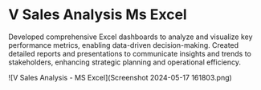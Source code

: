 # V Sales Analysis Ms Excel

Developed comprehensive Excel dashboards to analyze and visualize key performance metrics, enabling data-driven decision-making.
Created detailed reports and presentations to communicate insights and trends to stakeholders, enhancing strategic planning and operational efficiency.

![V Sales Analysis - MS Excel](Screenshot 2024-05-17 161803.png)

